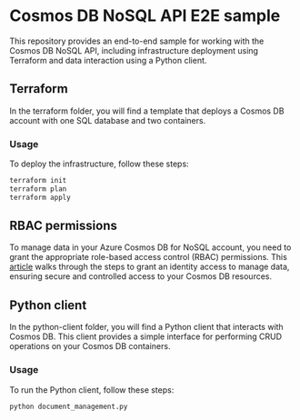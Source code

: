 # Cosmos DB NoSQL API E2E sample

This repository provides an end-to-end sample for working with the Cosmos DB NoSQL API, including infrastructure deployment using Terraform and data interaction using a Python client.

## Terraform

In the terraform folder, you will find a template that deploys a Cosmos DB account with one SQL database and two containers.

### Usage

To deploy the infrastructure, follow these steps:

```bash
terraform init
terraform plan 
terraform apply
```

## RBAC permissions

To manage data in your Azure Cosmos DB for NoSQL account, you need to grant the appropriate role-based access control (RBAC) permissions. This [article](https://learn.microsoft.com/azure/cosmos-db/nosql/security/how-to-grant-data-plane-role-based-access?tabs=custom-definition%2Ccsharp&pivots=azure-interface-cli#permission-model) walks through the steps to grant an identity access to manage data, ensuring secure and controlled access to your Cosmos DB resources.

## Python client

In the python-client folder, you will find a Python client that interacts with Cosmos DB. This client provides a simple interface for performing CRUD operations on your Cosmos DB containers.

### Usage

To run the Python client, follow these steps:

```bash
python document_management.py
```
